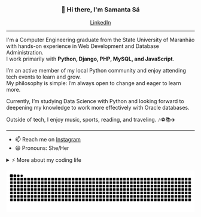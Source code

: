 <h3 align="center">👋 Hi there, I'm Samanta Sá</h3>

<p align="center">
  <a href="https://linkedin.com/in/engsamantasa">LinkedIn</a>
</p>

---

I'm a Computer Engineering graduate from the State University of Maranhão with hands-on experience in Web Development and Database Administration.  
I work primarily with <strong>Python, Django, PHP, MySQL, and JavaScript</strong>.  

I’m an active member of my local Python community and enjoy attending tech events to learn and grow.  
My philosophy is simple: I’m always open to change and eager to learn more.  

Currently, I’m studying Data Science with Python and looking forward to deepening my knowledge to work more effectively with Oracle databases.  

Outside of tech, I enjoy music, sports, reading, and traveling. 🎶⚽📚✈️

---

- 📫 Reach me on [Instagram](https://instagram.com/samantaks)  
- 😄 Pronouns: She/Her  


<details>
<summary>⚡️ More about my coding life</summary>
<br/>

<div>
<a href="https://github.com/seu-usuário-aqui">
<img loading="lazy" height="150em" src="https://github-readme-stats.vercel.app/api/top-langs/?username=engsamantasa&layout=compact&langs_count=7&theme=dracula"/>
<!--  <img loading="lazy" height="150em" src="https://github-readme-stats.vercel.app/api?username=engsamantasa&show_icons=true&theme=dracula&include_all_commits=true&count_private=true"/> -->
</div>

</details>


![Snake animation](https://github.com/engsamantasa/engsamantasa/blob/output/snake.svg?color_snake=#ff0000&color_dots=#800080)
